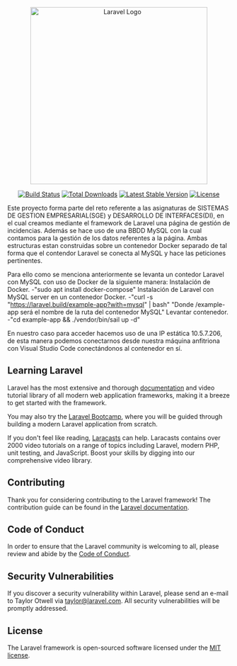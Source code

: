 <p align="center"><a href="https://laravel.com" target="_blank"><img src="https://raw.githubusercontent.com/laravel/art/master/logo-lockup/5%20SVG/2%20CMYK/1%20Full%20Color/laravel-logolockup-cmyk-red.svg" width="400" alt="Laravel Logo"></a></p>

<p align="center">
<a href="https://github.com/laravel/framework/actions"><img src="https://github.com/laravel/framework/workflows/tests/badge.svg" alt="Build Status"></a>
<a href="https://packagist.org/packages/laravel/framework"><img src="https://img.shields.io/packagist/dt/laravel/framework" alt="Total Downloads"></a>
<a href="https://packagist.org/packages/laravel/framework"><img src="https://img.shields.io/packagist/v/laravel/framework" alt="Latest Stable Version"></a>
<a href="https://packagist.org/packages/laravel/framework"><img src="https://img.shields.io/packagist/l/laravel/framework" alt="License"></a>
</p>

Este proyecto forma parte del reto referente a las asignaturas de SISTEMAS DE GESTION EMPRESARIAL(SGE) y DESARROLLO DE INTERFACES(DI), en el cual creamos mediante el framework de Laravel una página de gestión de incidencias. Además se hace uso de una BBDD MySQL con la cual contamos para la gestión de los datos referentes a la página. Ambas estructuras estan construidas sobre un contenedor Docker separado de tal forma que el contendor Laravel se conecta al MySQL y hace las peticiones pertinentes. 

Para ello como se menciona anteriormente se levanta un contedor Laravel con MySQL con uso de Docker de la siguiente manera:
    Instalación de Docker.
        -"sudo apt install docker-compose"
    Instalación de Laravel con MySQL server en un contenedor Docker.
        -"curl -s "https://laravel.build/example-app?with=mysql" | bash" "Donde /example-app será el nombre de la ruta del contenedor MySQL"
    Levantar contenedor.
        -"cd example-app && ./vendor/bin/sail up -d"

En nuestro caso para acceder hacemos uso de una IP estática 10.5.7.206, de esta manera podemos conectarnos desde nuestra máquina anfitriona con Visual Studio Code conectándonos al contenedor en sí.

## Learning Laravel

Laravel has the most extensive and thorough [documentation](https://laravel.com/docs) and video tutorial library of all modern web application frameworks, making it a breeze to get started with the framework.

You may also try the [Laravel Bootcamp](https://bootcamp.laravel.com), where you will be guided through building a modern Laravel application from scratch.

If you don't feel like reading, [Laracasts](https://laracasts.com) can help. Laracasts contains over 2000 video tutorials on a range of topics including Laravel, modern PHP, unit testing, and JavaScript. Boost your skills by digging into our comprehensive video library.

## Contributing

Thank you for considering contributing to the Laravel framework! The contribution guide can be found in the [Laravel documentation](https://laravel.com/docs/contributions).

## Code of Conduct

In order to ensure that the Laravel community is welcoming to all, please review and abide by the [Code of Conduct](https://laravel.com/docs/contributions#code-of-conduct).

## Security Vulnerabilities

If you discover a security vulnerability within Laravel, please send an e-mail to Taylor Otwell via [taylor@laravel.com](mailto:taylor@laravel.com). All security vulnerabilities will be promptly addressed.

## License

The Laravel framework is open-sourced software licensed under the [MIT license](https://opensource.org/licenses/MIT).
